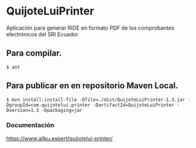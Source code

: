 # QuijoteLuiPrinter
Aplicación para generar RIDE en formato PDF de los comprobantes electrónicos del SRI Ecuador

## Para compilar.
```
$ ant
```
## Para publicar en en repositorio Maven Local.
```
$ mvn install:install-file -Dfile=./dist/QuijoteLuiPrinter-1.3.jar -DgroupId=com.quijotelui.printer -DartifactId=QuijoteLuiPrinter -Dversion=1.3 -Dpackaging=jar
```
### Documentación
https://www.allku.expert/quijotelui-printer/
